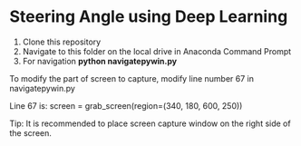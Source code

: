 # Steering Angle using Deep Learning

1. Clone this repository
2. Navigate to this folder on the local drive in Anaconda Command Prompt
3. For navigation **python navigatepywin.py**


To modify the part of screen to capture, modify line number 67 in navigatepywin.py

Line 67 is:
    screen = grab_screen(region=(340, 180, 600, 250))



Tip: It is recommended to place screen capture window on the right side of the screen.